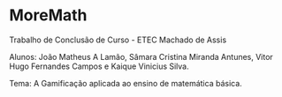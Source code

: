 # MoreMath

Trabalho de Conclusão de Curso - ETEC Machado de Assis

Alunos: João Matheus A Lamão, Sâmara Cristina Miranda Antunes, Vitor Hugo Fernandes Campos e Kaique Vinicius Silva.

Tema: A Gamificação aplicada ao ensino de matemática básica.
